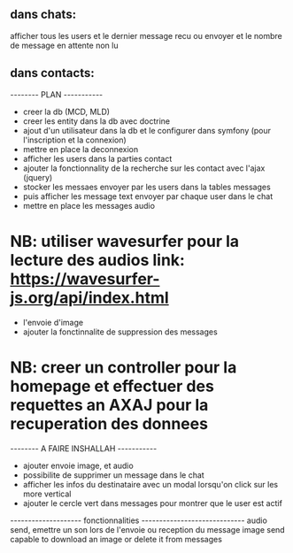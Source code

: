 ## dans chats:
afficher tous les users et le dernier message recu ou envoyer et le nombre de message en attente non lu

## dans contacts:


-------- PLAN -----------
- creer la db (MCD, MLD)
- creer les entity dans la db avec doctrine
- ajout d'un utilisateur dans la db et le configurer dans symfony (pour l'inscription et la connexion)
- mettre en place la deconnexion
- afficher les users dans la parties contact
- ajouter la fonctionnality de la recherche sur les contact avec l'ajax (jquery)
- stocker les messaes envoyer par les users dans la tables messages
- puis afficher les message text envoyer par chaque user dans le chat
- mettre en place les messages audio
# NB: utiliser wavesurfer pour la lecture des audios link: https://wavesurfer-js.org/api/index.html
- l'envoie d'image
- ajouter la fonctinnalite de suppression des messages
# NB: creer un controller pour la homepage et effectuer des requettes an AXAJ pour la recuperation des donnees


-------- A FAIRE INSHALLAH -----------
- ajouter envoie image, et audio
- possibilite de supprimer un message dans le chat
- afficher les infos du destinataire avec un modal lorsqu'on click sur les more vertical
- ajouter le cercle vert dans messages pour montrer que le user est actif


-------------------- fonctionnalities -----------------------------
audio send, emettre un son lors de l'envoie ou reception du message
image send
capable to download an image or delete it from messages
